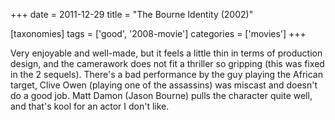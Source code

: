 +++
date = 2011-12-29
title = "The Bourne Identity (2002)"

[taxonomies]
tags = ['good', '2008-movie']
categories = ['movies']
+++

Very enjoyable and well-made, but it feels a little thin in terms of
production design, and the camerawork does not fit a thriller so
gripping (this was fixed in the 2 sequels). There's a bad performance
by the guy playing the African target, Clive Owen (playing one of the
assassins) was miscast and doesn't do a good job. Matt Damon (Jason
Bourne) pulls the character quite well, and that's kool for an actor I
don't like.
